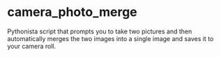 # camera_photo_merge
Pythonista script that prompts you to take two pictures and then automatically merges the two images into a single image and saves it to your camera roll.
